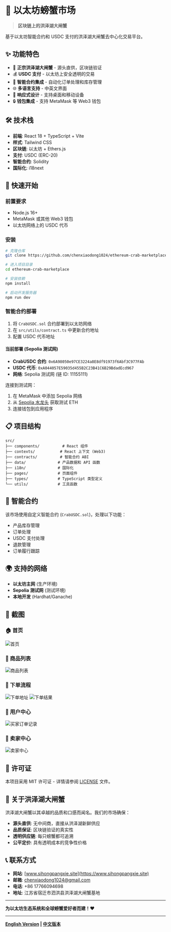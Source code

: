 # 🦀 以太坊螃蟹市场

> **区块链上的洪泽湖大闸蟹**

基于以太坊智能合约和 USDC 支付的洪泽湖大闸蟹去中心化交易平台。

## ✨ 功能特色

- 🦀 **正宗洪泽湖大闸蟹** - 源头直供，区块链验证
- 💰 **USDC 支付** - 以太坊上安全透明的交易
- 🔗 **智能合约集成** - 自动化订单处理和库存管理
- 🌐 **多语言支持** - 中英文界面
- 📱 **响应式设计** - 支持桌面和移动设备
- 🔒 **钱包集成** - 支持 MetaMask 等 Web3 钱包

## 🛠️ 技术栈

- **前端**: React 18 + TypeScript + Vite
- **样式**: Tailwind CSS
- **区块链**: 以太坊 + Ethers.js
- **支付**: USDC (ERC-20)
- **智能合约**: Solidity
- **国际化**: i18next

## 🚀 快速开始

### 前置要求

- Node.js 16+
- MetaMask 或其他 Web3 钱包
- 以太坊网络上的 USDC 代币

### 安装

```bash
# 克隆仓库
git clone https://github.com/chenxiaodong1024/ethereum-crab-marketplace.git

# 进入项目目录
cd ethereum-crab-marketplace

# 安装依赖
npm install

# 启动开发服务器
npm run dev
```

### 智能合约部署

1. 将 `CrabUSDC.sol` 合约部署到以太坊网络
2. 在 `src/utils/contract.ts` 中更新合约地址
3. 配置 USDC 代币地址

#### 当前部署 (Sepolia 测试网)

- **CrabUSDC 合约**: `0x6A98050e97CE3224a8E8df91973f6Abf3C977FAb`
- **USDC 代币**: `0xA044057E59035d455B2C23B41C6B29BdadEcd967`
- **网络**: Sepolia 测试网 (链 ID: 11155111)

连接到测试网：
1. 在 MetaMask 中添加 Sepolia 网络
2. 从 [Sepolia 水龙头](https://sepoliafaucet.com/) 获取测试 ETH
3. 连接钱包到应用程序

## 📋 项目结构

```
src/
├── components/          # React 组件
├── contexts/           # React 上下文 (Web3)
├── contracts/          # 智能合约 ABI
├── data/              # 产品数据和 API 函数
├── i18n/              # 国际化
├── pages/             # 页面组件
├── types/             # TypeScript 类型定义
└── utils/             # 工具函数
```

## 🔗 智能合约

该市场使用自定义智能合约 (`CrabUSDC.sol`)，处理以下功能：

- 产品库存管理
- 订单处理
- USDC 支付处理
- 退款管理
- 订单履行跟踪

## 🌍 支持的网络

- **以太坊主网** (生产环境)
- **Sepolia 测试网** (测试环境)
- **本地开发** (Hardhat/Ganache)

## 📱 截图

### 🏠 首页
![首页](docs/images/首页.png)

### 🦀 商品列表
![商品列表](docs/images/商品列表.png)

### 🛒 下单流程
![下单地址](docs/images/下单地址.png)
![下单结果](docs/images/下单结果.png)

### 👤 用户中心
![买家订单记录](docs/images/买家订单记录.png)

### 🏪 卖家中心
![卖家中心](docs/images/卖家中心.png)

## 📄 许可证

本项目采用 MIT 许可证 - 详情请参阅 [LICENSE](LICENSE) 文件。

## 🦀 关于洪泽湖大闸蟹

洪泽湖大闸蟹以其卓越的品质和口感而闻名。我们的市场确保：

- **源头直供**: 无中间商，直接从洪泽湖新鲜供应
- **品质保证**: 区块链验证的真实性
- **透明供应链**: 每只螃蟹都可追溯
- **公平定价**: 具有透明成本的竞争性价格

## 📞 联系方式

- **网站**: [www.sihongpangxie.site](https://www.sihongpangxie.site)
- **邮箱**: chenxiaodong1024@gmail.com
- **电话**: +86 17766094698
- **地址**: 江苏省宿迁市泗洪县洪泽湖大闸蟹基地

---

**为以太坊生态系统和全球螃蟹爱好者而建！❤️**

---

**[English Version](README.md) | [中文版本](README_CN.md)** 